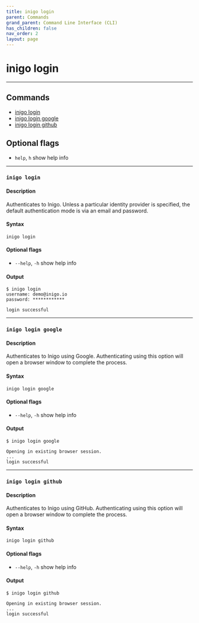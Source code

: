 ```yaml
---
title: inigo login
parent: Commands
grand_parent: Command Line Interface (CLI)
has_children: false
nav_order: 2
layout: page
---
```


# inigo login
---

## Commands
- [inigo login](#inigo-login)
- [inigo login google](#inigo-login-google)
- [inigo login github](#inigo-login-github)


## Optional flags
* `help`, `h`
show help info

---

### ```inigo login```
#### **Description**
Authenticates to Inigo. Unless a particular identity provider is specified, the default authentication mode is via an email and password.

#### **Syntax**
```
inigo login
```

#### Optional flags
* `--help`, `-h`
show help info


#### **Output**
```
$ inigo login
username: demo@inigo.io
password: ************

login successful
```

---


### ```inigo login google```
#### **Description**
Authenticates to Inigo using Google. Authenticating using this option will open a browser window to complete the process.

#### **Syntax**
```
inigo login google
```

#### Optional flags
* `--help`, `-h`
show help info


#### **Output**
```
$ inigo login google

Opening in existing browser session.
...
login successful
```

---

### ```inigo login github```
#### **Description**
Authenticates to Inigo using GitHub. Authenticating using this option will open a browser window to complete the process.

#### **Syntax**
```
inigo login github
```

#### Optional flags
* `--help`, `-h`
show help info


#### **Output**
```
$ inigo login github

Opening in existing browser session.
...
login successful
```